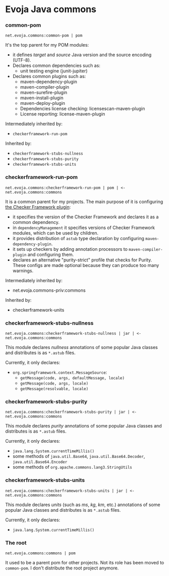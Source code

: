 # Evoja Java commons

### common-pom

	net.evoja.commons:common-pom | pom

It's the top parent for my POM modules:
* it defines _target_ and _source_ Java version and the source encoding (UTF-8).
* Declares common dependencies such as:
	* unit testing engine (junit-jupiter)
* Declares common plugins such as:
	* maven-dependency-plugin
	* maven-compiler-plugin
	* maven-surefire-plugin
	* maven-install-plugin
	* maven-deploy-plugin
	* Dependencies license checking: licensescan-maven-plugin
	* License reporting: license-maven-plugin

Intermediately inherited by:
* `checkerframework-run-pom`

Inherited by:
* `checkerframework-stubs-nullness`
* `checkerframework-stubs-purity`
* `checkerframework-stubs-units`



### checkerframework-run-pom

	net.evoja.commons:checkerframework-run-pom | pom | <- net.evoja.commons:commons

It is a common parent for my projects. The main purpose of it is configuring [the Checker Framework plugin](https://checkerframework.org/manual/):

* it specifies the version of the Checker Framework and declares it as a common dependency.
* in `dependencyManagement` it specifies versions of Checker Framework modules,
	which can be used by children.
* it provides distribution of `astub` type declaration by configuring `maven-dependency-plugin`.
* it sets up checkers by adding annotation processors to `maven-compiler-plugin` and configuring them.
* declares an alternative "purity-strict" profile that checks for Purity.
	These configs are made optional because they can produce too many warnings.

Intermediately inherited by:
* net.evoja.commons-priv:commons

Inherited by:
* checkerframework-units


### checkerframework-stubs-nullness

	net.evoja.commons:checkerframework-stubs-nullness | jar | <- net.evoja.commons:commons


This module declares _nullness_ annotations of some popular Java classes
and distributes is as `*.astub` files.

Currently, it only declares:

* `org.springframework.context.MessageSource`:
	* `getMessage(code, args, defaultMessage, locale)`
	* `getMessage(code, args, locale)`
	* `getMessage(resolvable, locale)`


### checkerframework-stubs-purity

	net.evoja.commons:checkerframework-stubs-purity | jar | <- net.evoja.commons:commons

This module declares _purity_ annotations of some popular Java classes
and distributes is as `*.astub` files.

Currently, it only declares:

* `java.lang.System.currentTimeMillis()`
* some methods of `java.util.Base64`, `java.util.Base64.Decoder`, `java.util.Base64.Encoder`
* some methods of `org.apache.commons.lang3.StringUtils`



### checkerframework-stubs-units

	net.evoja.commons:checkerframework-stubs-units | jar | <- net.evoja.commons:commons

This module declares _units_ (such as _ms_, _kg_, _km_, etc.) annotations of some popular Java classes
and distributes is as `*.astub` files.

Currently, it only declares:

* `java.lang.System.currentTimeMillis()`

### The root

	net.evoja.commons:commons | pom

It used to be a parent pom for other projects.
Not its role has been moved to `common-pom`.
I don't distribute the root project anymore.
